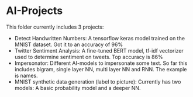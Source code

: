 # AI-Projects
This folder currently includes 3 projects:
- Detect Handwritten Numbers: A tensorflow keras model trained on the MNIST dataset. Got it to an accuracy of 96%
- Twitter Sentiment Analysis: A fine-tuned BERT model, tf-idf vectorizer used to determine sentiment on tweets. Top accuracy is 86%
- Impersonator: Different AI-models to impersonate some text. So far this includes bigram, single layer NN, multi layer NN and RNN. The example is names.
- MNIST synthetic data generation (label to picture): Currently has two models: A basic probability model and a deeper NN.